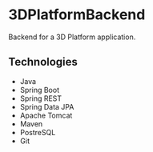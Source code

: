 # 3DPlatformBackend
Backend for a 3D Platform application.
## Technologies
* Java
* Spring Boot
* Spring REST
* Spring Data JPA
* Apache Tomcat
* Maven
* PostreSQL
* Git
